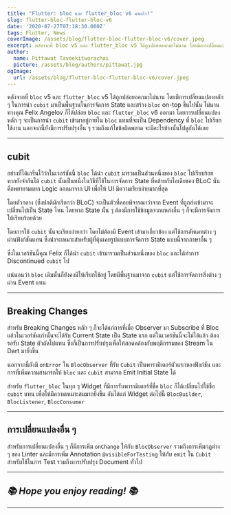 ```yaml
---
title: "Flutter: bloc และ flutter_bloc v6 มาแล้ว!"
slug: flutter-bloc-flutter-bloc-v6
date: '2020-07-27T07:18:30.000Z'
tags: Flutter, News
coverImage: /assets/blog/flutter-bloc-flutter-bloc-v6/cover.jpeg
excerpt: หลังจากที่ bloc v5 และ flutter_bloc v5 ได้ถูกปล่อยออกมาไม่นาน โดยมีการเปลี่ยนแปลงหลัก ๆ ในการนำ cubit มาเป็นพื้นฐานในการจัดการ State และสร้าง bloc on-top ขึ้นไปนั้น ไม่นานทางคุณ​ Felix Angelov ก็ได้ปล่อย bloc และ flutter_bloc v6 ออกมา โดยการเปลี่ยนแปลงหลัก ๆ จะเป็นการนำ cubit เข้ามาอยู่ภายใน bloc แทนที่จะเป็น Dependency ที่ bloc ไปเรียกใช้งาน นอกจากนี้ยังมีการปรับปรุงอื่น ๆ รวมถึงแก้ไขข้อผิดพลาด จะมีอะไรบ้างนั้นไปดูกันได้เลย
author:
  name: Pittawat Taveekitworachai
  picture: /assets/blog/authors/pittawat.jpg
ogImage:
  url: /assets/blog/flutter-bloc-flutter-bloc-v6/cover.jpeg
---
```


หลังจากที่ `bloc` v5 และ `flutter_bloc` v5 ได้ถูกปล่อยออกมาไม่นาน โดยมีการเปลี่ยนแปลงหลัก ๆ ในการนำ `cubit` มาเป็นพื้นฐานในการจัดการ State และสร้าง `bloc` on-top ขึ้นไปนั้น ไม่นานทางคุณ​ Felix Angelov ก็ได้ปล่อย `bloc` และ `flutter_bloc` v6 ออกมา โดยการเปลี่ยนแปลงหลัก ๆ จะเป็นการนำ `cubit` เข้ามาอยู่ภายใน `bloc` แทนที่จะเป็น Dependency ที่ `bloc` ไปเรียกใช้งาน นอกจากนี้ยังมีการปรับปรุงอื่น ๆ รวมถึงแก้ไขข้อผิดพลาด จะมีอะไรบ้างนั้นไปดูกันได้เลย

---

## cubit

อย่างที่ได้เกริ่นไว้ว่าในเวอร์ชันนี้ `bloc` ได้นำ `cubit` มารวมเป็นส่วนหนึ่งของ `bloc` ไปเรียบร้อย หากยังจำกันได้ `cubit` นั้นเป็นหนึ่งในวิธีที่ใช้ในการจัดการ State ที่คล้ายกับไอเดียของ BLoC นั่นคือพยายามแยก Logic ออกมาจาก UI เพื่อให้ UI มีความเรียบง่ายมากที่สุด 

โดยตัวกลาง (ซึ่งปกติมักเรียกว่า BLoC) จะเป็นตัวที่คอยพิจารณาว่าจาก Event ที่ถูกส่งเข้ามาจะเปลี่ยนไปเป็น State ไหน โดยหาก State นั้น ๆ ต้องมีการใช้ข้อมูลจากแหล่งอื่น ๆ ก็จะมีการจัดการให้เรียบร้อยด้วย 

โดยการใช้ `cubit` นั้นจะเรียบง่ายกว่า โดยไม่ต้องมี Event เข้ามาเกี่ยวข้อง แต่ใช้การอัพเดทต่าง ๆ ผ่านฟังก์ชันแทน ซึ่งน่าจะเหมาะสำหรับผู้ที่คุ้นเคยรูปแบบการจัดการ State แบบนี้จากภาษาอื่น ๆ

ซึ่งในเวอร์ชันนี้คุณ​ Felix ก็ได้นำ `cubit` เข้ามารวมเป็นส่วนหนึ่งของ `bloc` และได้ทำการ Discontinued `cubit` ไป

แน่นอนว่า `bloc` เดิมนั้นก็ยังคงมีให้เรียกใช้อยู่ โดยมีพื้นฐานมาจาก `cubit` แต่ใช้การจัดการสิ่งต่าง ๆ ผ่าน Event แทน

---

## Breaking Changes

สำหรับ Breaking Changes หลัก ๆ ก็จะได้แก่การที่เมื่อ Observer มา Subscribe ที่ Bloc แล้วในเวอร์ชันเก่านั้นจะได้รับ Current State เป็น State แรก แต่ในเวอร์ชันนี้จะไม่ได้แล้ว ต้องรอรับ State ตัวถัดไปแทน ซึ่งก็เป็นการปรับปรุงเพื่อให้สอดคล้องกับพฤติกรรมของ Stream ใน Dart มายิ่งขึ้น

นอกจากนี้ยังมี `onError` ใน `BlocObserver` ที่รับ `Cubit` เป็นพารามิเตอร์ตัวแรกของฟังก์ชัน และการที่เพิ่มความสามารถให้ `bloc` และ `cubit` สามารถ Emit Initial State ได้

สำหรับ `flutter_bloc` ในทุก ๆ Widget ที่มีการรับพารามิเตอร์ที่ชื่อ `bloc` ก็ได้เปลี่ยนไปใช้ชื่อ `cubit` แทน เพื่อให้มีความเหมาะสมมากยิ่งขึ้น อันได้แก่ Widget ต่อไปนี้ `BlocBuilder`, `BlocListener`, `BlocConsumer`

---

## การเปลี่ยนแปลงอื่น ๆ

สำหรับการเปลี่ยนแปลงอื่น ๆ ก็มีการเพิ่ม `onChange` ให้กับ `BlocObserver` รวมถึงการเพิ่มกฎต่าง ๆ ของ Linter และมีการเพิ่ม Annotation `@visibleForTesting` ให้กับ `emit` ใน `Cubit` สำหรับใช้ในการ Test รวมถึงการปรับปรุง Document ทั่วไป

---

## *📚 Hope you enjoy reading! 📚*

---
